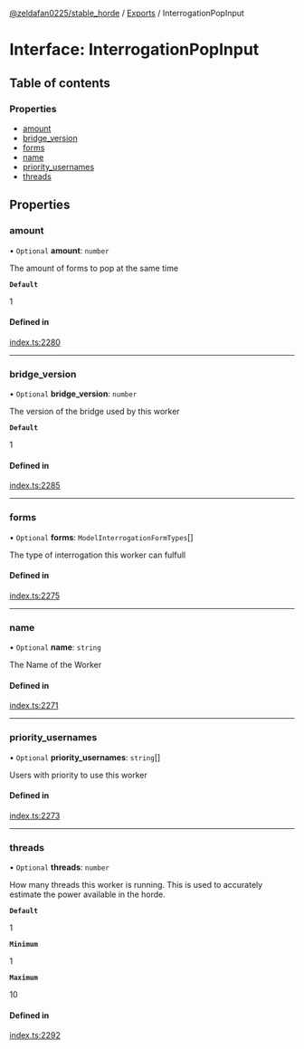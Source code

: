 [@zeldafan0225/stable_horde](../../readme.md) / [Exports](../modules.md) / InterrogationPopInput

# Interface: InterrogationPopInput

## Table of contents

### Properties

- [amount](InterrogationPopInput.md#amount)
- [bridge\_version](InterrogationPopInput.md#bridge_version)
- [forms](InterrogationPopInput.md#forms)
- [name](InterrogationPopInput.md#name)
- [priority\_usernames](InterrogationPopInput.md#priority_usernames)
- [threads](InterrogationPopInput.md#threads)

## Properties

### amount

• `Optional` **amount**: `number`

The amount of forms to pop at the same time

**`Default`**

1

#### Defined in

[index.ts:2280](https://github.com/MrlolDev/stable_horde/blob/3c66504/index.ts#L2280)

___

### bridge\_version

• `Optional` **bridge\_version**: `number`

The version of the bridge used by this worker

**`Default`**

1

#### Defined in

[index.ts:2285](https://github.com/MrlolDev/stable_horde/blob/3c66504/index.ts#L2285)

___

### forms

• `Optional` **forms**: `ModelInterrogationFormTypes`[]

The type of interrogation this worker can fulfull

#### Defined in

[index.ts:2275](https://github.com/MrlolDev/stable_horde/blob/3c66504/index.ts#L2275)

___

### name

• `Optional` **name**: `string`

The Name of the Worker

#### Defined in

[index.ts:2271](https://github.com/MrlolDev/stable_horde/blob/3c66504/index.ts#L2271)

___

### priority\_usernames

• `Optional` **priority\_usernames**: `string`[]

Users with priority to use this worker

#### Defined in

[index.ts:2273](https://github.com/MrlolDev/stable_horde/blob/3c66504/index.ts#L2273)

___

### threads

• `Optional` **threads**: `number`

How many threads this worker is running. This is used to accurately estimate the power available in the horde.

**`Default`**

1

**`Minimum`**

1

**`Maximum`**

10

#### Defined in

[index.ts:2292](https://github.com/MrlolDev/stable_horde/blob/3c66504/index.ts#L2292)
